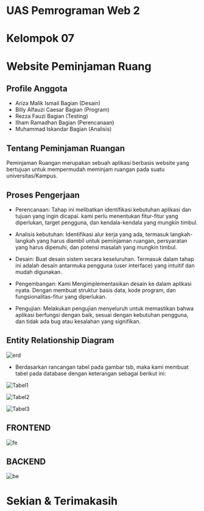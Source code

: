 # UAS Pemrograman Web 2
# Kelompok 07
# Website Peminjaman Ruang

## Profile Anggota
- Ariza Malik Ismail    Bagian (Desain)
- Billy Alfauzi Caesar  Bagian (Program)
- Rezza Fauzi           Bagian (Testing)
- Ilham Ramadhan        Bagian (Perencanaan)
- Muhammad Iskandar     Bagian (Analisis)

## Tentang Peminjaman Ruangan
Peminjaman Ruangan merupakan sebuah aplikasi berbasis website yang bertujuan untuk mempermudah meminjam ruangan pada suatu universitas/Kampus.

## Proses Pengerjaan
- Perencanaan: Tahap ini melibatkan identifikasi kebutuhan aplikasi dan tujuan yang ingin dicapai. kami perlu menentukan fitur-fitur yang diperlukan, target pengguna, dan kendala-kendala yang mungkin timbul.

- Analisis kebutuhan:  Identifikasi alur kerja yang ada, termasuk langkah-langkah yang harus diambil untuk peminjaman ruangan, persyaratan yang harus dipenuhi, dan potensi masalah yang mungkin timbul.

- Desain: Buat desain sistem secara keseluruhan. Termasuk dalam tahap ini adalah desain antarmuka pengguna (user interface) yang intuitif dan mudah digunakan.

- Pengembangan: Kami Mengimplementasikan desain ke dalam aplikasi nyata. Dengan membuat struktur basis data, kode program, dan fungsionalitas-fitur yang diperlukan.

- Pengujian: Melakukan pengujian menyeluruh untuk memastikan bahwa aplikasi berfungsi dengan baik, sesuai dengan kebutuhan pengguna, dan tidak ada bug atau kesalahan yang signifikan. 

## Entity Relationship Diagram

![erd](img/erd.png)

- Berdasarkan rancangan tabel pada gambar tsb, maka kami membuat tabel pada database dengan keterangan sebagai berikut ini: 

![Tabel1](img/tbl1.png)

![Tabel2](img/tbl2.png)

![Tabel3](img/tbl3.png)

## FRONTEND

![fe](img/frontend.png.png)

## BACKEND

![be](img/backend.png.png)

# Sekian & Terimakasih